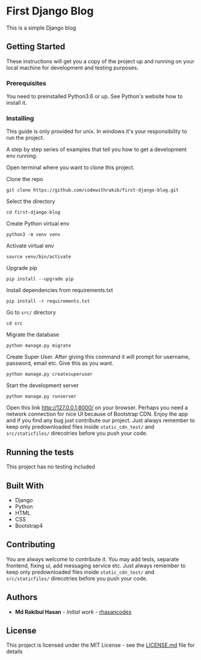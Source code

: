# First Django Blog
This is a simple Django blog

## Getting Started

These instructions will get you a copy of the project up and running on your local machine for development and testing purposes. 

### Prerequisites

You need to preinstalled Python3.6 or up. See Python's website how to install it.  
 
 
### Installing

This guide is only provided for unix. In windows it's your responsibility to run the project.

A step by step series of examples that tell you how to get a development env running.

Open terminal where you want to clone this project.

Clone the repo
```
git clone https://github.com/codewithrakib/first-django-blog.git
```

Select the directory
```
cd first-django-blog
```

Create Python virtual env
```
python3 -m venv venv
```

Activate virtual env
```
source venv/bin/activate
```

Upgrade pip
```
pip install --upgrade pip
```

Install dependencies from requirements.txt
```
pip install -r requirements.txt
```


Go to ```src/``` directory
```
cd src
```

Migrate the database
```
python manage.py migrate
```

Create Super User. After giving this command it will prompt for username, password, email etc. Give this as you want.
```
python manage.py createsuperuser
```

Start the development server
```
python manage.py runserver
```

Open this link http://127.0.0.1:8000/ on your browser. Perhaps you need a network connection for nice UI because of Bootstrap CDN. Enjoy the app and if you find any bug just contribute our project. Just always remember to keep only predownloaded files inside ```static_cdn_test/``` and ```src/staticfiles/``` direcotries before you push your code.


## Running the tests

This project has no testing included

## Built With

* Django
* Python
* HTML
* CSS
* Bootstrap4

## Contributing

You are always welcome to contribute it. You may add tests, separate frontend, fixing ui, add messaging service etc. Just always remember to keep only predownloaded files inside ```static_cdn_test/``` and ```src/staticfiles/``` direcotries before you push your code.


## Authors

* **Md Rakibul Hasan** - *Initial work* - [rhasancodes](https://github.com/rhasancodes)

## License

This project is licensed under the MIT License - see the [LICENSE.md](LICENSE.md) file for details

